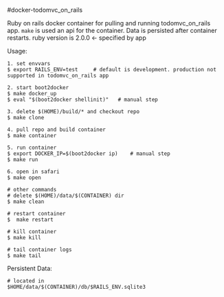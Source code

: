 #docker-todomvc_on_rails

Ruby on rails docker container for pulling and running todomvc_on_rails app. `make` is used an api for the container. Data is persisted after container restarts. ruby version is 2.0.0 <- specified by app

Usage:

	1. set envvars
	$ export RAILS_ENV=test		# default is development. production not supported in todomvc_on_rails app
	
	2. start boot2docker
	$ make docker_up
	$ eval "$(boot2docker shellinit)"	# manual step
	
	3. delete $(HOME)/build/* and checkout repo
	$ make clone
	
	4. pull repo and build container
	$ make container
	
	5. run container
	$ export DOCKER_IP=$(boot2docker ip)	# manual step
	$ make run
	
	6. open in safari
	$ make open
	
	# other commands
	# delete $(HOME)/data/$(CONTAINER) dir
	$ make clean
	
	# restart container
	$  make restart
	
	# kill container
	$ make kill
	
	# tail container logs
	$ make tail

Persistent Data:

	# located in 
	$HOME/data/$(CONTAINER)/db/$RAILS_ENV.sqlite3
